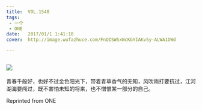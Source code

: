 ```yaml
---
title:	VOL.1548
tags:
 - 一个
 - ONE
date:	2017/01/1 1:41:18
cover:	http://image.wufazhuce.com/FnQISWSxWcKGYIAKvSy-ALWA1DWd

---
```

![](http://image.wufazhuce.com/FnQISWSxWcKGYIAKvSy-ALWA1DWd)
---

青春千般好，也好不过金色阳光下，带着青草香气的无知，风吹雨打要抗过，江河湖海要闯过，既不害怕未知的将来，也不憎恨某一部分的自己。
 
Reprinted from ONE
